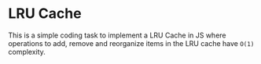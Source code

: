# LRU Cache

This is a simple coding task to implement a LRU Cache in JS where operations to add, remove and reorganize items in the LRU cache have `O(1)` complexity.
